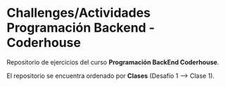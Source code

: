 # Challenges/Actividades Programación Backend - Coderhouse

Repositorio de ejercicios del curso **Programación BackEnd Coderhouse**. 

El repositorio se encuentra ordenado por **Clases** (Desafío 1 --> Clase 1).